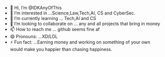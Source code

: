 - 👋 Hi, I’m @IDKAnyOfThis
- 👀 I’m interested in ...Science,Law,Tech,AI, CS and CyberSec.
- 🌱 I’m currently learning ... Tech,AI and CS
- 💞️ I’m looking to collaborate on ... any and all projects that bring in money
- 📫 How to reach me ... github seems fine af
- 😄 Pronouns: ...XD/LOL
- ⚡ Fun fact: ...Earning money and working on something of your own would make you happier than chasing happiness.

<!---
IDKAnyOfThis/IDKAnyOfThis is a ✨ special ✨ repository because its `README.md` (this file) appears on your GitHub profile.
You can click the Preview link to take a look at your changes.
--->
